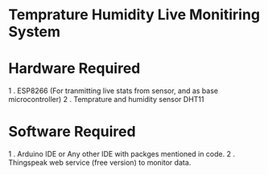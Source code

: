 # Temprature Humidity Live Monitiring System

# Hardware Required

1 . ESP8266 (For tranmitting live stats from sensor, and as base microcontroller)
2 . Temprature and humidity sensor DHT11

# Software Required

1 . Arduino IDE or Any other IDE with packges mentioned in code.
2 . Thingspeak web service (free version) to monitor data.
